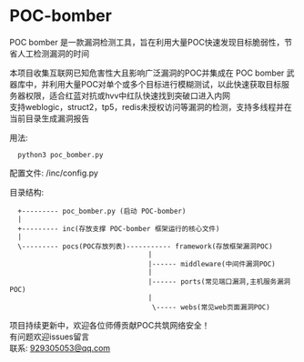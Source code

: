 # POC-bomber
POC bomber 是一款漏洞检测工具，旨在利用大量POC快速发现目标脆弱性，节省人工检测漏洞的时间   
                                  
本项目收集互联网已知危害性大且影响广泛漏洞的POC并集成在 POC bomber 武器库中，并利用大量POC对单个或多个目标进行模糊测试，以此快速获取目标服务器权限，适合红蓝对抗或hvv中红队快速找到突破口进入内网       
支持weblogic，struct2，tp5，redis未授权访问等漏洞的检测，支持多线程并在当前目录生成漏洞报告

用法:

      python3 poc_bomber.py 

配置文件: /inc/config.py

目录结构:
       
      +--------- poc_bomber.py (启动 POC-bomber)
      | 
      +--------- inc(存放支撑 POC-bomber 框架运行的核心文件)
      |
      \--------- pocs(POC存放列表)----------- framework(存放框架漏洞POC)
                                      |
                                      |------ middleware(中间件漏洞POC)
                                      |
                                      |------ ports(常见端口漏洞,主机服务漏洞POC)
                                      |
                                       \----- webs(常见web页面漏洞POC)
      
      
      
     
项目持续更新中，欢迎各位师傅贡献POC共筑网络安全！  
有问题欢迎issues留言  
联系: 929305053@qq.com    
